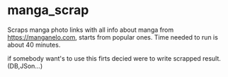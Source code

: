 # manga_scrap
Scraps manga photo links with all info about manga from https://manganelo.com, starts from popular ones.
Time needed to run is about 40 minutes.

if somebody want's to use this firts decied were to write scrapped result. (DB,JSon...)
